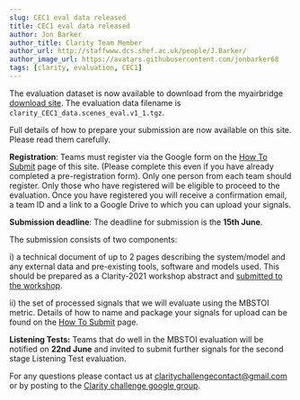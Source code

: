 ```yaml
---
slug: CEC1 eval data released
title: CEC1 eval data released
author: Jon Barker
author_title: Clarity Team Member
author_url: http://staffwww.dcs.shef.ac.uk/people/J.Barker/
author_image_url: https://avatars.githubusercontent.com/jonbarker68
tags: [clarity, evaluation, CEC1]
---
```


The evaluation dataset is now available to download from the myairbridge [download site](https://mab.to/I9mkGx4wsiiaX). The evaluation data filename is `clarity_CEC1_data.scenes_eval.v1_1.tgz`.

Full details of how to prepare your submission are now available on this site. Please read them carefully. 

**Registration**: Teams must register via the Google form on the [How To Submit](docs/cec1/cec1_submission) page of this site. (Please complete this even if you have already completed a pre-registration form). Only one person from each team should register. Only those who have registered will be eligible to proceed to the evaluation. Once you have registered you will receive a confirmation email, a team ID and a link to a Google Drive to which you can upload your signals.

**Submission deadline**: The deadline for submission is the **15th June**. 

The submission consists of two components:

i) a technical document of up to 2 pages describing the system/model and any external data and pre-existing tools, software and models used. This should be prepared as a Clarity-2021 workshop abstract and [submitted to the workshop](https://claritychallenge.github.io/clarity2021-workshop/).

ii) the set of processed signals that we will evaluate using the MBSTOI metric. Details of how to name and package your signals for upload can be found on the [How To Submit](docs/cec1/cec1_submission) page.

**Listening Tests:** Teams that do well in the MBSTOI evaluation will be notified on **22nd June** and invited to submit further signals for the second stage Listening Test evaluation.

For any questions please contact us at [claritychallengecontact@gmail.com ](mailto:claritychallengecontact@gmail.com) or by posting to the [Clarity challenge google group](https://groups.google.com/g/clarity-challenge?pli=1).
